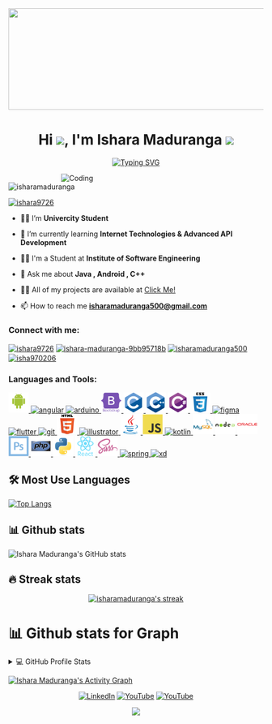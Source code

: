 <!-- [![MasterHead](https://steamuserimages-a.akamaihd.net/ugc/987884882627897716/C93D0286765DEE129571DE5CFAE5EC69E3F9294F/)](https://isharamaduranga.io) -->

<div id="header" align="center">
  <img src="https://steamuserimages-a.akamaihd.net/ugc/987884882627897716/C93D0286765DEE129571DE5CFAE5EC69E3F9294F/" width="1000" height="200"/>
</div>

<h1 align="center">
Hi <img src="https://media.giphy.com/media/hvRJCLFzcasrR4ia7z/giphy.gif" width="32">, I'm Ishara Maduranga <img src="https://media.giphy.com/media/12oufCB0MyZ1Go/giphy.gif" width="50">
</h1>

<!-- <h1 align="center">Hi 👋, I'm Ishara Maduranga</h1> -->
<!-- <h3 align="center">I'm Full Stack developer from Sri Lanka</h3> -->

<div align="center"> 
  
[![Typing SVG](https://readme-typing-svg.herokuapp.com?font=poppins&size=27&duration=4000&color=002395&background=EB00FF00&center=true&vCenter=true&width=600&lines=I'M++FULL++STACK++DEVELOPER++FROM++SRI++LANKA;SOFTWARE+DESIGNER;WEB-DEVELOPER;UI%2FUX++DESIGNER;BACK-END+DEVELOPER;FRONT-END+DEVELOPER)](https://git.io/typing-svg)
</div>

<img align="right" alt="Coding" width="400" src="https://icomputercoding.in/wp-content/uploads/2022/02/95116-coder.gif">
<p align="left"> <img src="https://komarev.com/ghpvc/?username=isharamaduranga&label=Profile%20views&color=0e75b6&style=flat" alt="isharamaduranga" /> </p>

<p align="left"> <a href="https://twitter.com/ishara9726" target="blank"><img src="https://img.shields.io/twitter/follow/ishara9726?logo=twitter&style=for-the-badge" alt="ishara9726" /></a> </p>

- 👨‍🎓 I’m  **Univercity Student**

- 🌱 I’m currently learning **Internet Technologies & Advanced API Development**

- 👨‍💻 I'm a Student at **Institute of Software Engineering**

- 💬 Ask me about **Java , Android , C++**

- 👨‍💻 All of my projects are available at [Click Me!](https://github.com/isharamaduranga?tab=repositories)

- 📫 How to reach me **isharamaduranga500@gmail.com**

<h3 align="left">Connect with me:</h3>
<p align="left">
<a href="https://twitter.com/ishara9726" target="blank"><img align="center" src="https://raw.githubusercontent.com/rahuldkjain/github-profile-readme-generator/master/src/images/icons/Social/twitter.svg" alt="ishara9726" height="30" width="40" /></a>
<a href="https://linkedin.com/in/ishara-maduranga-9bb95718b" target="blank"><img align="center" src="https://raw.githubusercontent.com/rahuldkjain/github-profile-readme-generator/master/src/images/icons/Social/linked-in-alt.svg" alt="ishara-maduranga-9bb95718b" height="30" width="40" /></a>
<a href="https://instagram.com/isharamaduranga500" target="blank"><img align="center" src="https://raw.githubusercontent.com/rahuldkjain/github-profile-readme-generator/master/src/images/icons/Social/instagram.svg" alt="isharamaduranga500" height="30" width="40" /></a>
<a href="https://www.hackerrank.com/isha970206" target="blank"><img align="center" src="https://raw.githubusercontent.com/rahuldkjain/github-profile-readme-generator/master/src/images/icons/Social/hackerrank.svg" alt="isha970206" height="30" width="40" /></a>
</p>

<h3 align="left">Languages and Tools:</h3>
<p align="left"> <a href="https://developer.android.com" target="_blank" rel="noreferrer"> <img src="https://raw.githubusercontent.com/devicons/devicon/master/icons/android/android-original-wordmark.svg" alt="android" width="40" height="40"/> </a> <a href="https://angular.io" target="_blank" rel="noreferrer"> <img src="https://angular.io/assets/images/logos/angular/angular.svg" alt="angular" width="40" height="40"/> </a> <a href="https://www.arduino.cc/" target="_blank" rel="noreferrer"> <img src="https://cdn.worldvectorlogo.com/logos/arduino-1.svg" alt="arduino" width="40" height="40"/> </a> <a href="https://getbootstrap.com" target="_blank" rel="noreferrer"> <img src="https://raw.githubusercontent.com/devicons/devicon/master/icons/bootstrap/bootstrap-plain-wordmark.svg" alt="bootstrap" width="40" height="40"/> </a> <a href="https://www.cprogramming.com/" target="_blank" rel="noreferrer"> <img src="https://raw.githubusercontent.com/devicons/devicon/master/icons/c/c-original.svg" alt="c" width="40" height="40"/> </a> <a href="https://www.w3schools.com/cpp/" target="_blank" rel="noreferrer"> <img src="https://raw.githubusercontent.com/devicons/devicon/master/icons/cplusplus/cplusplus-original.svg" alt="cplusplus" width="40" height="40"/> </a> <a href="https://www.w3schools.com/cs/" target="_blank" rel="noreferrer"> <img src="https://raw.githubusercontent.com/devicons/devicon/master/icons/csharp/csharp-original.svg" alt="csharp" width="40" height="40"/> </a> <a href="https://www.w3schools.com/css/" target="_blank" rel="noreferrer"> <img src="https://raw.githubusercontent.com/devicons/devicon/master/icons/css3/css3-original-wordmark.svg" alt="css3" width="40" height="40"/> </a> <a href="https://www.figma.com/" target="_blank" rel="noreferrer"> <img src="https://www.vectorlogo.zone/logos/figma/figma-icon.svg" alt="figma" width="40" height="40"/> </a> <a href="https://flutter.dev" target="_blank" rel="noreferrer"> <img src="https://www.vectorlogo.zone/logos/flutterio/flutterio-icon.svg" alt="flutter" width="40" height="40"/> </a> <a href="https://git-scm.com/" target="_blank" rel="noreferrer"> <img src="https://www.vectorlogo.zone/logos/git-scm/git-scm-icon.svg" alt="git" width="40" height="40"/> </a> <a href="https://www.w3.org/html/" target="_blank" rel="noreferrer"> <img src="https://raw.githubusercontent.com/devicons/devicon/master/icons/html5/html5-original-wordmark.svg" alt="html5" width="40" height="40"/> </a> <a href="https://www.adobe.com/in/products/illustrator.html" target="_blank" rel="noreferrer"> <img src="https://www.vectorlogo.zone/logos/adobe_illustrator/adobe_illustrator-icon.svg" alt="illustrator" width="40" height="40"/> </a> <a href="https://www.java.com" target="_blank" rel="noreferrer"> <img src="https://raw.githubusercontent.com/devicons/devicon/master/icons/java/java-original.svg" alt="java" width="40" height="40"/> </a> <a href="https://developer.mozilla.org/en-US/docs/Web/JavaScript" target="_blank" rel="noreferrer"> <img src="https://raw.githubusercontent.com/devicons/devicon/master/icons/javascript/javascript-original.svg" alt="javascript" width="40" height="40"/> </a> <a href="https://kotlinlang.org" target="_blank" rel="noreferrer"> <img src="https://www.vectorlogo.zone/logos/kotlinlang/kotlinlang-icon.svg" alt="kotlin" width="40" height="40"/> </a> <a href="https://www.mysql.com/" target="_blank" rel="noreferrer"> <img src="https://raw.githubusercontent.com/devicons/devicon/master/icons/mysql/mysql-original-wordmark.svg" alt="mysql" width="40" height="40"/> </a> <a href="https://nodejs.org" target="_blank" rel="noreferrer"> <img src="https://raw.githubusercontent.com/devicons/devicon/master/icons/nodejs/nodejs-original-wordmark.svg" alt="nodejs" width="40" height="40"/> </a> <a href="https://www.oracle.com/" target="_blank" rel="noreferrer"> <img src="https://raw.githubusercontent.com/devicons/devicon/master/icons/oracle/oracle-original.svg" alt="oracle" width="40" height="40"/> </a> <a href="https://www.photoshop.com/en" target="_blank" rel="noreferrer"> <img src="https://raw.githubusercontent.com/devicons/devicon/master/icons/photoshop/photoshop-line.svg" alt="photoshop" width="40" height="40"/> </a> <a href="https://www.php.net" target="_blank" rel="noreferrer"> <img src="https://raw.githubusercontent.com/devicons/devicon/master/icons/php/php-original.svg" alt="php" width="40" height="40"/> </a> <a href="https://www.python.org" target="_blank" rel="noreferrer"> <img src="https://raw.githubusercontent.com/devicons/devicon/master/icons/python/python-original.svg" alt="python" width="40" height="40"/> </a> <a href="https://reactjs.org/" target="_blank" rel="noreferrer"> <img src="https://raw.githubusercontent.com/devicons/devicon/master/icons/react/react-original-wordmark.svg" alt="react" width="40" height="40"/> </a> <a href="https://sass-lang.com" target="_blank" rel="noreferrer"> <img src="https://raw.githubusercontent.com/devicons/devicon/master/icons/sass/sass-original.svg" alt="sass" width="40" height="40"/> </a> <a href="https://spring.io/" target="_blank" rel="noreferrer"> <img src="https://www.vectorlogo.zone/logos/springio/springio-icon.svg" alt="spring" width="40" height="40"/> </a> <a href="https://www.adobe.com/products/xd.html" target="_blank" rel="noreferrer"> <img src="https://cdn.worldvectorlogo.com/logos/adobe-xd.svg" alt="xd" width="40" height="40"/> </a> </p>

## 🛠️ Most Use Languages
[![Top Langs](https://github-readme-stats.vercel.app/api/top-langs/?username=isharamaduranga)](https://github.com/isharamaduranga/github-readme-stats)


## 📊 Github stats

![Ishara Maduranga's GitHub stats](https://github-readme-stats.vercel.app/api?username=isharamaduranga&theme=radical&show_icons=true)

## 🔥 Streak stats

<!-- GitHub Readme Streak Stats - https://github.com/isharamaduranga/github-readme-streak-stats -->
<p align="center">
  <a href="https://github.com/isharamaduranga/github-readme-streak-stats">
    <img title="🔥 Get streak stats for your profile at git.io/streak-stats" alt="isharamaduranga's streak" src="https://github-readme-streak-stats.herokuapp.com?user=isharamaduranga&theme=monokai-metallian&hide_border=true"/>
  </a>
</p>

# 📊 Github stats for Graph

<!-- https://github.com/isharamaduranga/github-readme-stats -->
<details> 
  <summary>💻 GitHub Profile Stats</summary>
  <br/>
    <a href="https://github.com/isharamaduranga/github-readme-stats"><img alt="Ishara Maduranga's Github Stats" src="https://github-readme-stats.vercel.app/api?username=isharamaduranga&show_icons=true&theme=tokyonight" height="192px"/></a>
  <a href="https://github.com/isharamaduranga/github-readme-stats"><img alt="Ishara Maduranga's Top Languages" src="https://github-readme-stats.vercel.app/api/top-langs/?username=isharamaduranga&layout=compact" height="192px"/></a>
  <br/>
  <b>Note:</b> Top languages is only a metric of the languages my public code consists of and doesn't reflect experience or skill level.
</details>

<!-- https://github.com/isharamaduranga/github-readme-activity-graph -->
<a href="https://github.com/isharamaduranga/github-readme-activity-graph"><img alt="Ishara Maduranga's Activity Graph" src="https://blooming-savannah-50472.herokuapp.com/graph?username=isharamaduranga&theme=react-dark&hide_border=true" /></a>





<div id="badges" align="center">
 <a href="https://LinkedIn.com" target="blank"><img src="https://img.shields.io/badge/LinkedIn-blue?style=for-the-badge&logo=linkedin&logoColor=white" alt="LinkedIn"/></a>
 <a href="https://youtube.com" target="blank"><img src="https://img.shields.io/badge/YouTube-red?style=for-the-badge&logo=youtube&logoColor=white" alt="YouTube"  /></a>
  <a href="https://Twitter.com" target="blank"><img src="https://img.shields.io/badge/Twitter-blue?style=for-the-badge&logo=twitter&logoColor=white" alt="YouTube"  /></a>
</div>

<p align="center">
  <img width="1000"  src="https://capsule-render.vercel.app/api?type=waving&color=gradient&height=80&section=footer"/>
</p>
